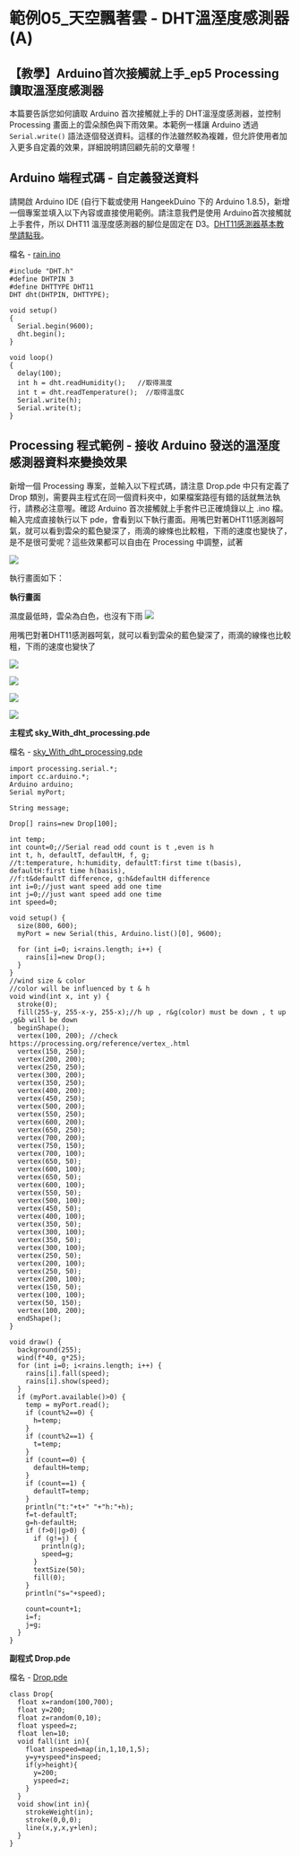 # 範例05\_天空飄著雲 - DHT溫溼度感測器\(A\)

## 【教學】Arduino首次接觸就上手\_ep5 Processing 讀取溫溼度感測器

本篇要告訴您如何讀取 Arduino 首次接觸就上手的 DHT溫溼度感測器，並控制 Processing 畫面上的雲朵顏色與下雨效果。本範例一樣讓 Arduino 透過 `Serial.write()` 語法逐個發送資料。這樣的作法雖然較為複雜，但允許使用者加入更多自定義的效果，詳細說明請回顧先前的文章喔！

## Arduino 端程式碼 - 自定義發送資料

請開啟 Arduino IDE \(自行下載或使用 HangeekDuino 下的 Arduino 1.8.5\)，新增一個專案並填入以下內容或直接使用範例。請注意我們是使用 Arduino首次接觸就上手套件，所以 DHT11 溫溼度感測器的腳位是固定在 D3。[DHT11感測器基本教學請點我](https://cavedu.gitbook.io/cavedu/hangeekduino/samplecode/input_module/dht11sensor)。

檔名 - [rain.ino](https://github.com/cavedunissin/boson/tree/master/processing_arduino/example/rain)

```text
#include "DHT.h"
#define DHTPIN 3
#define DHTTYPE DHT11
DHT dht(DHTPIN, DHTTYPE);

void setup()
{
  Serial.begin(9600);
  dht.begin(); 
}

void loop()
{
  delay(100);
  int h = dht.readHumidity();   //取得濕度
  int t = dht.readTemperature();  //取得溫度C
  Serial.write(h);
  Serial.write(t);  
}
```

## Processing 程式範例 - 接收 Arduino 發送的溫溼度感測器資料來變換效果

新增一個 Processing 專案，並輸入以下程式碼，請注意 Drop.pde 中只有定義了 Drop 類別，需要與主程式在同一個資料夾中，如果檔案路徑有錯的話就無法執行，請務必注意喔。確認 Arduino 首次接觸就上手套件已正確燒錄以上 .ino 檔。輸入完成直接執行以下 pde，會看到以下執行畫面。用嘴巴對著DHT11感測器呵氣，就可以看到雲朵的藍色變深了，雨滴的線條也比較粗，下雨的速度也變快了，是不是很可愛呢？這些效果都可以自由在 Processing 中調整，試著

![](../../.gitbook/assets/processing_arduino_ex05_01.png)

執行畫面如下：

**執行畫面**

濕度最低時，雲朵為白色，也沒有下雨 ![](../../.gitbook/assets/processing_arduino_ex05_02.png)

用嘴巴對著DHT11感測器呵氣，就可以看到雲朵的藍色變深了，雨滴的線條也比較粗，下雨的速度也變快了

![](../../.gitbook/assets/processing_arduino_ex05_03.png)

![](../../.gitbook/assets/processing_arduino_ex05_04.png)

![](../../.gitbook/assets/processing_arduino_ex05_05.png)

![](../../.gitbook/assets/processing_arduino_ex05_05%20%281%29.png)

**主程式 sky\_With\_dht\_processing.pde**

檔名 - [sky\_With\_dht\_processing.pde](https://github.com/cavedunissin/boson/tree/master/processing_arduino/example/rain)

```text
import processing.serial.*;
import cc.arduino.*;
Arduino arduino;
Serial myPort;

String message;

Drop[] rains=new Drop[100];

int temp;
int count=0;//Serial read odd count is t ,even is h
int t, h, defaultT, defaultH, f, g;
//t:temperature, h:humidity, defaultT:first time t(basis), defaultH:first time h(basis), 
//f:t&defaultT difference, g:h&defaultH difference
int i=0;//just want speed add one time
int j=0;//just want speed add one time
int speed=0;

void setup() {
  size(800, 600);
  myPort = new Serial(this, Arduino.list()[0], 9600);

  for (int i=0; i<rains.length; i++) {
    rains[i]=new Drop();
  }
}
//wind size & color
//color will be influenced by t & h
void wind(int x, int y) {
  stroke(0);
  fill(255-y, 255-x-y, 255-x);//h up , r&g(color) must be down , t up ,g&b will be down
  beginShape();  
  vertex(100, 200); //check https://processing.org/reference/vertex_.html
  vertex(150, 250);
  vertex(200, 200);
  vertex(250, 250);
  vertex(300, 200);
  vertex(350, 250);
  vertex(400, 200);
  vertex(450, 250);
  vertex(500, 200);
  vertex(550, 250);
  vertex(600, 200);
  vertex(650, 250);
  vertex(700, 200);
  vertex(750, 150);
  vertex(700, 100);
  vertex(650, 50);
  vertex(600, 100);
  vertex(650, 50);
  vertex(600, 100);
  vertex(550, 50);
  vertex(500, 100);
  vertex(450, 50);
  vertex(400, 100);
  vertex(350, 50);
  vertex(300, 100);
  vertex(350, 50);
  vertex(300, 100);
  vertex(250, 50);
  vertex(200, 100);
  vertex(250, 50);
  vertex(200, 100);
  vertex(150, 50);
  vertex(100, 100);
  vertex(50, 150);
  vertex(100, 200);
  endShape();
}

void draw() {
  background(255);
  wind(f*40, g*25);
  for (int i=0; i<rains.length; i++) {
    rains[i].fall(speed);
    rains[i].show(speed);
  }
  if (myPort.available()>0) {
    temp = myPort.read(); 
    if (count%2==0) {
      h=temp;
    }
    if (count%2==1) {
      t=temp;
    }
    if (count==0) {
      defaultH=temp;
    }
    if (count==1) {
      defaultT=temp;
    }
    println("t:"+t+" "+"h:"+h);
    f=t-defaultT;
    g=h-defaultH;
    if (f>0||g>0) {
      if (g!=j) {
        println(g);
        speed=g;
      }
      textSize(50);
      fill(0);
    }  
    println("s="+speed);

    count=count+1;
    i=f;
    j=g;
  }
}
```

**副程式 Drop.pde**

檔名 - [Drop.pde](https://github.com/cavedunissin/boson/tree/master/processing_arduino/example/rain)

```text
class Drop{
  float x=random(100,700);
  float y=200;
  float z=random(0,10);
  float yspeed=z;
  float len=10;
  void fall(int in){
    float inspeed=map(in,1,10,1,5);
    y=y+yspeed*inspeed;
    if(y>height){
      y=200;
      yspeed=z;
    }
  }
  void show(int in){
    strokeWeight(in);
    stroke(0,0,0);
    line(x,y,x,y+len);
  }
}
```

